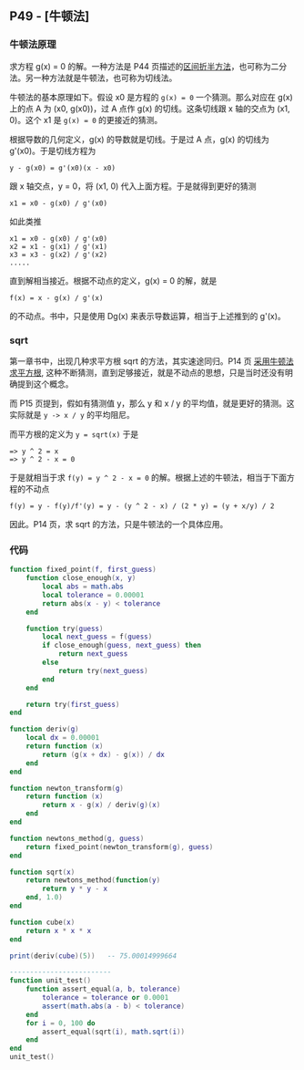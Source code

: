## P49 - [牛顿法]

### 牛顿法原理

求方程 g(x) = 0 的解。一种方法是 P44 页描述的[区间折半方法](./half_interval_method.lua)，也可称为二分法。另一种方法就是牛顿法，也可称为切线法。

牛顿法的基本原理如下。假设 x0 是方程的 `g(x) = 0` 一个猜测。那么对应在 g(x) 上的点 A 为 (x0, g(x0))，过 A 点作 g(x) 的切线。这条切线跟 x 轴的交点为 (x1, 0)。这个 x1 是 `g(x) = 0` 的更接近的猜测。

根据导数的几何定义，g(x) 的导数就是切线。于是过 A 点，g(x) 的切线为 g'(x0)。于是切线方程为

```
y - g(x0) = g'(x0)(x - x0)
```

跟 x 轴交点，y = 0，将 (x1, 0) 代入上面方程。于是就得到更好的猜测

```
x1 = x0 - g(x0) / g'(x0)
```

如此类推

```
x1 = x0 - g(x0) / g'(x0)
x2 = x1 - g(x1) / g'(x1)
x3 = x3 - g(x2) / g'(x2)
.....
```
直到解相当接近。根据不动点的定义，g(x) = 0 的解，就是

```
f(x) = x - g(x) / g'(x) 
```

的不动点。书中，只是使用 Dg(x) 来表示导数运算，相当于上述推到的 g'(x)。

### sqrt

第一章书中，出现几种求平方根 sqrt 的方法，其实速途同归。P14 页 [采用牛顿法求平方根](./newton_sqrt.lua), 这种不断猜测，直到足够接近，就是不动点的思想，只是当时还没有明确提到这个概念。

而 P15 页提到，假如有猜测值 y，那么 y 和 x / y 的平均值，就是更好的猜测。这实际就是 `y -> x / y` 的平均阻尼。

而平方根的定义为 `y = sqrt(x)` 于是 

```
=> y ^ 2 = x
=> y ^ 2 - x = 0
```

于是就相当于求 `f(y) = y ^ 2 - x = 0` 的解。根据上述的牛顿法，相当于下面方程的不动点

```
f(y) = y - f(y)/f'(y) = y - (y ^ 2 - x) / (2 * y) = (y + x/y) / 2
```

因此。P14 页，求 sqrt 的方法，只是牛顿法的一个具体应用。

### 代码

``` Lua
function fixed_point(f, first_guess)
    function close_enough(x, y)
        local abs = math.abs
        local tolerance = 0.00001
        return abs(x - y) < tolerance
    end

    function try(guess)
        local next_guess = f(guess)
        if close_enough(guess, next_guess) then 
            return next_guess
        else 
            return try(next_guess)
        end
    end

    return try(first_guess)
end

function deriv(g)
    local dx = 0.00001
    return function (x)
        return (g(x + dx) - g(x)) / dx
    end
end

function newton_transform(g)
    return function (x)
        return x - g(x) / deriv(g)(x)
    end
end

function newtons_method(g, guess)
    return fixed_point(newton_transform(g), guess)
end

function sqrt(x)
    return newtons_method(function(y) 
        return y * y - x
    end, 1.0)
end

function cube(x)
    return x * x * x
end 

print(deriv(cube)(5))   -- 75.00014999664

-------------------------
function unit_test()
    function assert_equal(a, b, tolerance)
        tolerance = tolerance or 0.0001
        assert(math.abs(a - b) < tolerance)
    end
    for i = 0, 100 do 
        assert_equal(sqrt(i), math.sqrt(i))
    end
end 
unit_test()
```
